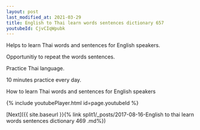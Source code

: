 ```yaml
---
layout: post
last_modified_at: 2021-03-29
title: English to Thai learn words sentences dictionary 657 
youtubeId: CjvCIqWpubk
---
```

 
 
Helps to learn Thai words and sentences for English speakers.

Opportunitiy to repeat the words sentences. 

Practice Thai language. 
 
10 minutes practice every day. 
 
How to learn Thai words and sentences for English speakers 
 
{% include youtubePlayer.html id=page.youtubeId %}
 
 
[Next]({{ site.baseurl }}{% link  split1/_posts/2017-08-16-English to thai learn words sentences dictionary 469 .md%})
 
